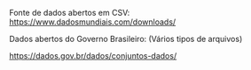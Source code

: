 Fonte de dados abertos em CSV:
https://www.dadosmundiais.com/downloads/

Dados abertos do Governo Brasileiro: (Vários tipos de arquivos)

https://dados.gov.br/dados/conjuntos-dados/
